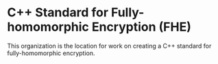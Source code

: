 # C++ Standard for Fully-homomorphic Encryption (FHE)

This organization is the location for work on creating a C++ standard for fully-homomorphic encryption.

